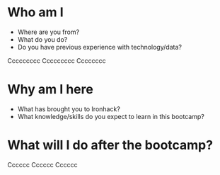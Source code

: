 # Who am I

* Where are you from?
* What do you do?
* Do you have previous experience with technology/data?

Ccccccccc
Ccccccccc
Cccccccc


# Why am I here

* What has brought you to Ironhack?
* What knowledge/skills do you expect to learn in this bootcamp?

# What will I do after the bootcamp?

Cccccc
Cccccc
Cccccc

